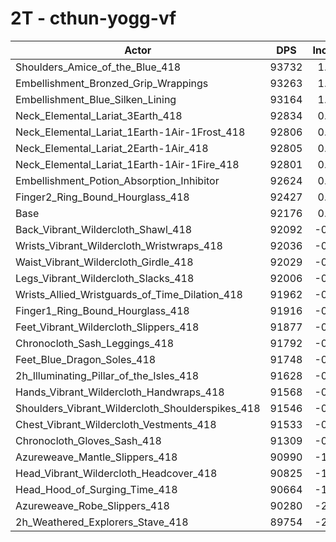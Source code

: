 # 2T - cthun-yogg-vf
| Actor | DPS | Increase |
|---|:---:|:---:|
|Shoulders_Amice_of_the_Blue_418|93732|1.69%|
|Embellishment_Bronzed_Grip_Wrappings|93263|1.18%|
|Embellishment_Blue_Silken_Lining|93164|1.07%|
|Neck_Elemental_Lariat_3Earth_418|92834|0.71%|
|Neck_Elemental_Lariat_1Earth-1Air-1Frost_418|92806|0.68%|
|Neck_Elemental_Lariat_2Earth-1Air_418|92805|0.68%|
|Neck_Elemental_Lariat_1Earth-1Air-1Fire_418|92801|0.68%|
|Embellishment_Potion_Absorption_Inhibitor|92624|0.49%|
|Finger2_Ring_Bound_Hourglass_418|92427|0.27%|
|Base|92176|0.00%|
|Back_Vibrant_Wildercloth_Shawl_418|92092|-0.09%|
|Wrists_Vibrant_Wildercloth_Wristwraps_418|92036|-0.15%|
|Waist_Vibrant_Wildercloth_Girdle_418|92029|-0.16%|
|Legs_Vibrant_Wildercloth_Slacks_418|92006|-0.18%|
|Wrists_Allied_Wristguards_of_Time_Dilation_418|91962|-0.23%|
|Finger1_Ring_Bound_Hourglass_418|91916|-0.28%|
|Feet_Vibrant_Wildercloth_Slippers_418|91877|-0.33%|
|Chronocloth_Sash_Leggings_418|91792|-0.42%|
|Feet_Blue_Dragon_Soles_418|91748|-0.46%|
|2h_Illuminating_Pillar_of_the_Isles_418|91628|-0.59%|
|Hands_Vibrant_Wildercloth_Handwraps_418|91568|-0.66%|
|Shoulders_Vibrant_Wildercloth_Shoulderspikes_418|91546|-0.68%|
|Chest_Vibrant_Wildercloth_Vestments_418|91533|-0.70%|
|Chronocloth_Gloves_Sash_418|91309|-0.94%|
|Azureweave_Mantle_Slippers_418|90990|-1.29%|
|Head_Vibrant_Wildercloth_Headcover_418|90825|-1.47%|
|Head_Hood_of_Surging_Time_418|90664|-1.64%|
|Azureweave_Robe_Slippers_418|90280|-2.06%|
|2h_Weathered_Explorers_Stave_418|89754|-2.63%|
